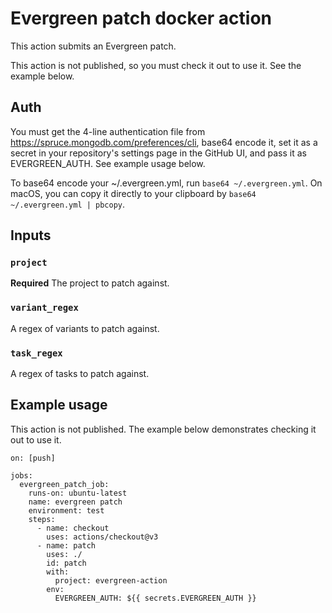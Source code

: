 # Evergreen patch docker action

This action submits an Evergreen patch.

This action is not published, so you must check it out to use it. See the example below.

## Auth

You must get the 4-line authentication file from
https://spruce.mongodb.com/preferences/cli, base64 encode it, set it as a
secret in your repository's settings page in the GitHub UI, and pass it as
EVERGREEN_AUTH. See example usage below.

To base64 encode your ~/.evergreen.yml, run `base64 ~/.evergreen.yml`. On
macOS, you can copy it directly to your clipboard by `base64 ~/.evergreen.yml | pbcopy`.

## Inputs

### `project`

**Required** The project to patch against.

### `variant_regex`

A regex of variants to patch against.

### `task_regex`

A regex of tasks to patch against.

## Example usage

This action is not published. The example below demonstrates checking it out to use it.

```
on: [push]

jobs:
  evergreen_patch_job:
    runs-on: ubuntu-latest
    name: evergreen patch
    environment: test
    steps:
      - name: checkout
        uses: actions/checkout@v3
      - name: patch
        uses: ./
        id: patch
        with:
          project: evergreen-action
        env:
          EVERGREEN_AUTH: ${{ secrets.EVERGREEN_AUTH }}
```
